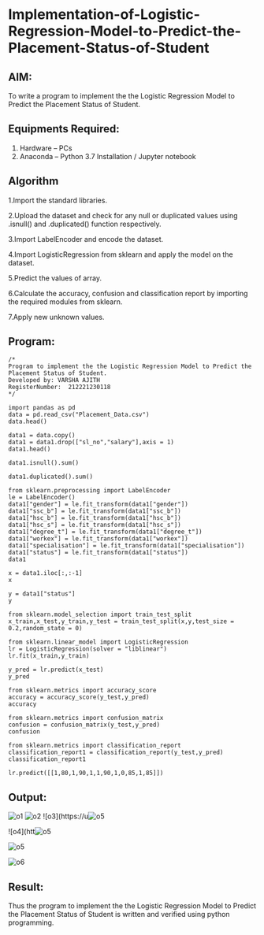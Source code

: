 # Implementation-of-Logistic-Regression-Model-to-Predict-the-Placement-Status-of-Student

## AIM:
To write a program to implement the the Logistic Regression Model to Predict the Placement Status of Student.

## Equipments Required:
1. Hardware – PCs
2. Anaconda – Python 3.7 Installation / Jupyter notebook

## Algorithm
 1.Import the standard libraries.
 
 2.Upload the dataset and check for any null or duplicated values using .isnull() and .duplicated() function respectively.
 
 3.Import LabelEncoder and encode the dataset.
 
 4.Import LogisticRegression from sklearn and apply the model on the dataset.
 
 5.Predict the values of array.
 
 6.Calculate the accuracy, confusion and classification report by importing the required modules from sklearn.
 
 7.Apply new unknown values. 
 
 

## Program:
```
/*
Program to implement the the Logistic Regression Model to Predict the Placement Status of Student.
Developed by: VARSHA AJITH
RegisterNumber:  212221230118
*/

import pandas as pd
data = pd.read_csv("Placement_Data.csv")
data.head()

data1 = data.copy()
data1 = data1.drop(["sl_no","salary"],axis = 1)
data1.head()

data1.isnull().sum()

data1.duplicated().sum()

from sklearn.preprocessing import LabelEncoder
le = LabelEncoder()
data1["gender"] = le.fit_transform(data1["gender"])
data1["ssc_b"] = le.fit_transform(data1["ssc_b"])
data1["hsc_b"] = le.fit_transform(data1["hsc_b"])
data1["hsc_s"] = le.fit_transform(data1["hsc_s"])
data1["degree_t"] = le.fit_transform(data1["degree_t"])
data1["workex"] = le.fit_transform(data1["workex"])
data1["specialisation"] = le.fit_transform(data1["specialisation"])
data1["status"] = le.fit_transform(data1["status"])
data1

x = data1.iloc[:,:-1]
x

y = data1["status"]
y

from sklearn.model_selection import train_test_split
x_train,x_test,y_train,y_test = train_test_split(x,y,test_size = 0.2,random_state = 0)

from sklearn.linear_model import LogisticRegression
lr = LogisticRegression(solver = "liblinear")
lr.fit(x_train,y_train)

y_pred = lr.predict(x_test)
y_pred

from sklearn.metrics import accuracy_score
accuracy = accuracy_score(y_test,y_pred)
accuracy

from sklearn.metrics import confusion_matrix
confusion = confusion_matrix(y_test,y_pred)
confusion

from sklearn.metrics import classification_report
classification_report1 = classification_report(y_test,y_pred)
classification_report1

lr.predict([[1,80,1,90,1,1,90,1,0,85,1,85]])
```
## Output:
![o1](https://user-images.githubusercontent.com/94222288/200585900-c462b66b-06ef-4e3c-a808-4848a0b6eb04.png)
![o2](https://user-images.githubusercontent.com/94222288/200585913-40faf827-a6ff-40a8-8cf8-69d1d35f4cd9.png)
![o3](https://u![o5](https://user-images.githubusercontent.com/94222288/200587345-d89a1186-6567-4d00-ad09-c439a2eca1ba.png)

![o4](htt![o5](https://user-images.githubusercontent.com/94222288/200587266-ce4c3e6c-0aca-4608-837c-2c4926e6ae7a.png)

![o5](https://user-images.githubusercontent.com/94222288/200587422-79454a19-9e0c-4078-a1aa-07b6ea860331.png)


![o6](https://user-images.githubusercontent.com/94222288/200587473-80e6d299-4c66-4a81-a6c1-54d49f956b7e.png)



## Result:
Thus the program to implement the the Logistic Regression Model to Predict the Placement Status of Student is written and verified using python programming.

